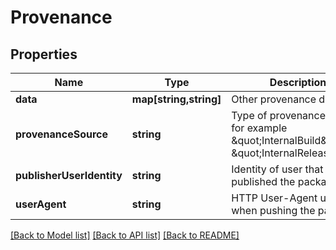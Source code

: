 # Provenance

## Properties
Name | Type | Description | Notes
------------ | ------------- | ------------- | -------------
**data** | **map[string,string]** | Other provenance data. | [optional] 
**provenanceSource** | **string** | Type of provenance source, for example \&quot;InternalBuild\&quot;, \&quot;InternalRelease\&quot; | [optional] 
**publisherUserIdentity** | **string** | Identity of user that published the package | [optional] 
**userAgent** | **string** | HTTP User-Agent used when pushing the package. | [optional] 

[[Back to Model list]](../README.md#documentation-for-models) [[Back to API list]](../README.md#documentation-for-api-endpoints) [[Back to README]](../README.md)


